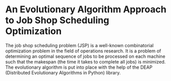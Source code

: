 # An Evolutionary Algorithm Approach to Job Shop Scheduling Optimization
The job shop scheduling problem (JSP) is a well-known combinatorial optimization problem in the field of operations research. It is a problem of determining an optimal sequence of jobs to be processed on each machine such that the makespan (the time it takes to complete all jobs) is minimized. The evolutionary algorithm is put into place with the help of the DEAP (Distributed Evolutionary Algorithms in Python) library. 